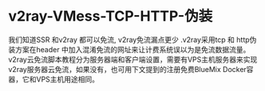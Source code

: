 # v2ray-VMess-TCP-HTTP-伪装
我们知道SSR 和v2ray 都可以免流, v2ray免流漏点更少 .v2ray采用tcp 和 http伪装方案在header 中加入混淆免流的网址来让计费系统误以为是免流数据流量。v2ray云免流脚本教程分为服务器端和客户端设置，需要有VPS主机服务器来实现v2ray服务器云免流，如果没有，也可用下文提到的注册免费BlueMix Docker容器，它和VPS主机用途相同。
